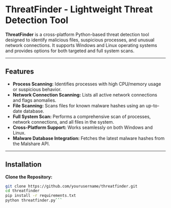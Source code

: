 # ThreatFinder - Lightweight Threat Detection Tool

**ThreatFinder** is a cross-platform Python-based threat detection tool designed to identify malicious files, suspicious processes, and unusual network connections. It supports Windows and Linux operating systems and provides options for both targeted and full system scans.

---

## Features
- **Process Scanning:** Identifies processes with high CPU/memory usage or suspicious behavior.
- **Network Connection Scanning:** Lists all active network connections and flags anomalies.
- **File Scanning:** Scans files for known malware hashes using an up-to-date database.
- **Full System Scan:** Performs a comprehensive scan of processes, network connections, and all files in the system.
- **Cross-Platform Support:** Works seamlessly on both Windows and Linux.
- **Malware Database Integration:** Fetches the latest malware hashes from the Malshare API.

---

## Installation
**Clone the Repository:**
   ```bash
   git clone https://github.com/yourusername/threatfinder.git
   cd threatfinder
   pip install -r requirements.txt
   python threatfinder.py```
